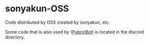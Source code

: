 # sonyakun-OSS
Code distributed by OSS created by sonyakun, etc.

Some code that is also used by ([PubricBot](https://discord.com/api/oauth2/authorize?client_id=1033560655246135326&permissions=4329259789815&scope=applications.commands%20bot)) is located in the discord directory.
